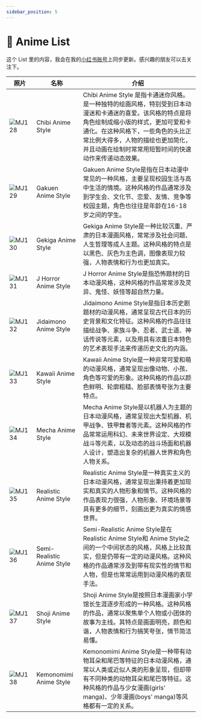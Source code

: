 ```yaml
---
sidebar_position: 5
---
```

# 👺 Anime List

这个 List 里的内容，我会在我的[小红书账号](https://www.xiaohongshu.com/user/profile/6073d38d00000000010068a6?xhsshare=CopyLink&appuid=6073d38d00000000010068a6&apptime=1679646639)上同步更新。感兴趣的朋友可以去关注下。

| <div style={{width:180}}>**照片**</div>  | **名称**                     | **介绍**                                                                                                                                            |
| ------ | -------------------------- | ------------------------------------------------------------------------------------------------------------------------------------------------- |
| ![MJ128](https://cdn.jsdelivr.net/gh/misu198/Midjourney@main/docs/MJ1281713523850.png) | Chibi Anime Style          | Chibi Anime Style 是指卡通迷你风格。是一种独特的绘画风格，特别受到日本动漫迷和卡通迷的喜爱。该风格的特点是将角色绘制成缩小版的样式，更加可爱和卡通化。在这种风格下，一些角色的头比正常比例大得多，人物的描绘也更加简化，并且动画在绘制时常常用短暂时间的快速动作来传递动态效果。 |
| ![MJ129](https://cdn.jsdelivr.net/gh/misu198/Midjourney@main/docs/MJ1291713523857.png) | Gakuen Anime Style         | Gakuen Anime Style是指在日本动漫中常见的一种风格，主要呈现校园生活与高中生活的情境。这种风格的作品通常涉及到学生会、文化节、恋爱、友情、竞争等校园主题，角色也往往是年龄在16-18岁之间的学生。                                        |
| ![MJ130](https://cdn.jsdelivr.net/gh/misu198/Midjourney@main/docs/MJ1301713523867.png) | Gekiga Anime Style         | Gekiga Anime Style是一种比较沉重、严肃的日本漫画风格，常常涉及社会问题、人生哲理等成人主题。这种风格的特点是以黑色、灰色为主色调，图像表现力较强，人物表情和行为也更加真实。                                                   |
| ![MJ131](https://cdn.jsdelivr.net/gh/misu198/Midjourney@main/docs/MJ1311713523875.png) | J Horror Anime Style       | J Horror Anime Style是指恐怖题材的日本动漫风格，这种风格的作品常常涉及灵异、鬼怪、妖怪等超自然力量。                                                                                      |
| ![MJ132](https://cdn.jsdelivr.net/gh/misu198/Midjourney@main/docs/MJ1321713523907.png) | Jidaimono Anime Style      | Jidaimono Anime Style是指日本历史剧题材的动漫风格，通常呈现古代日本的历史背景和文化特征。这种风格的作品往往描绘战争、家族斗争、忍者、武士道、神话传说等元素，以及用具有浓重日本特色的艺术表现手法来传递历史文化的内涵。                            |
| ![MJ133](https://cdn.jsdelivr.net/gh/misu198/Midjourney@main/docs/MJ1331713523911.png) | Kawaii Anime Style         | Kawaii Anime Style是一种非常可爱和萌的动漫风格，通常呈现出像动物、小孩、角色等可爱的形象。这种风格的作品以颜色鲜明、轮廓粗糙、脸部表情夸张为主要特点。                                                              |
| ![MJ134](https://cdn.jsdelivr.net/gh/misu198/Midjourney@main/docs/MJ1341713523920.jpeg) | Mecha Anime Style          | Mecha Anime Style是以机器人为主题的日本动漫风格，通常呈现出大型机器、机甲战争、铁甲舞者等元素。这种风格的作品常常运用科幻、未来世界设定、大规模战斗等元素，以及动态的战斗场面和机器人设计，塑造出复杂的机器人世界和角色人物关系。                         |
| ![MJ135](https://cdn.jsdelivr.net/gh/misu198/Midjourney@main/docs/MJ1351713523929.png) | Realistic Anime Style      | Realistic Anime Style是一种真实主义的日本动漫风格，通常呈现出秉持着更加现实和真实的人物形象和情节。这种风格的作品表现力很强，人物形象、环境场景等具有更多的细节，刻画出更为真实的情感世界。                                          |
| ![MJ136](https://cdn.jsdelivr.net/gh/misu198/Midjourney@main/docs/MJ1361713523941.png) | Semi-Realistic Anime Style | Semi-Realistic Anime Style是在Realistic Anime Style和 Anime Style之间的一个中间状态的风格，风格上比较真实，但是仍带有一定的动漫风格。这种风格的作品通常涉及到带有现实性的情节和人物，但是也常常运用到动漫风格的表现手法。        |
| ![MJ137](https://cdn.jsdelivr.net/gh/misu198/Midjourney@main/docs/MJ1371713523950.png) | Shoji Anime Style          | Shoji Anime Style是按照日本漫画家小学馆长生涯逐步形成的一种风格。这种风格的作品，通常以聚焦单个人物或小团体的故事为主线。其特点是画面明亮，颜色和谐，人物表情和行为搞笑夸张，情节简洁易懂。                                            |
| ![MJ138](https://cdn.jsdelivr.net/gh/misu198/Midjourney@main/docs/MJ1381713523964.png) | Kemonomimi Anime Style     | Kemonomimi Anime Style是一种带有动物耳朵和尾巴等特征的日本动漫风格，通常以人类或近似人类的形象呈现，但却带有不同种类的动物耳朵和尾巴等特征。这种风格的作品与少女漫画(girls' manga)、少年漫画(boys' manga)等风格都有一定的关系。          |